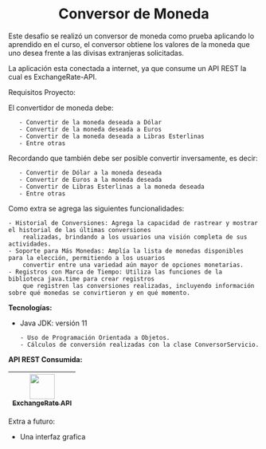<h1 align="center"> Conversor de Moneda </h1>

Este desafio se realizó un conversor de moneda como prueba aplicando lo aprendido en el curso, el conversor
obtiene los valores de la moneda que uno desea frente a las divisas extranjeras solicitadas.

La aplicación esta conectada a internet, ya que consume un API REST la cual es ExchangeRate-API.

Requisitos Proyecto:

El convertidor de moneda debe:

       - Convertir de la moneda deseada a Dólar
       - Convertir de la moneda deseada a Euros
       - Convertir de la moneda deseada a Libras Esterlinas
       - Entre otras

Recordando que también debe ser posible convertir inversamente, es decir:

       - Convertir de Dólar a la moneda deseada
       - Convertir de Euros a la moneda deseada
       - Convertir de Libras Esterlinas a la moneda deseada
       - Entre otras

Como extra se agrega las siguientes funcionalidades:

    - Historial de Conversiones: Agrega la capacidad de rastrear y mostrar el historial de las últimas conversiones 
        realizadas, brindando a los usuarios una visión completa de sus actividades.
    - Soporte para Más Monedas: Amplía la lista de monedas disponibles para la elección, permitiendo a los usuarios 
        convertir entre una variedad aún mayor de opciones monetarias.
    - Registros con Marca de Tiempo: Utiliza las funciones de la biblioteca java.time para crear registros 
        que registren las conversiones realizadas, incluyendo información sobre qué monedas se convirtieron y en qué momento.

**Tecnologías:**

   - Java JDK: versión 11
     
         - Uso de Programación Orientada a Objetos.
         - Cálculos de conversión realizadas con la clase ConversorServicio.

**API REST Consumida:**

| [<img src="https://img.stackshare.io/stack/37303/default_657b34af1c7b9ea45750ae5720351d3735cf17d4.png" width=50><br><sub>ExchangeRate API</sub>](https://www.exchangerate-api.com/) |
| :---:


Extra a futuro:

  - Una interfaz grafica
